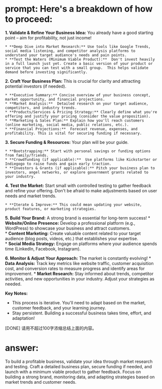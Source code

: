 # prompt: Here's a breakdown of how to proceed:

**1. Validate & Refine Your Business Idea:**  You already have a good starting point – aim for profitability, not just income! 

    * **Deep Dive into Market Research:** Use tools like Google Trends, social media listening, and competitor analysis platforms to understand your target audience's needs and pain points.
    * **Test the Waters (Minimum Viable Product):**  Don't invest heavily in a full launch just yet. Create a basic version of your product or service that you can test with a small group.  This helps validate demand before investing significantly. 

**2. Craft Your Business Plan:** This is crucial for clarity and attracting potential investors (if needed).

    * **Executive Summary:** Concise overview of your business concept, market opportunity, and financial projections.
    * **Market Analysis:**  Detailed research on your target audience, competitors, and industry trends.
    * **Products/Services & Pricing Strategy:** Clearly define what you're offering and justify your pricing (consider the value proposition). 
    * **Marketing & Sales Plan:** Explain how you'll reach customers (online marketing, social media, public relations, etc.).
    * **Financial Projections:**  Forecast revenue, expenses, and profitability. This is vital for securing funding if necessary.

**3. Secure Funding & Resources:** Your plan will be your guide. 

    * **Bootstrapping:** Start with personal savings or funding options from family/friends. 
    * **Crowdfunding (if applicable):**  Use platforms like Kickstarter or Indiegogo to raise funds and gain early traction. 
    * **Investors & Grants (if applicable):** Pitch your business plan to investors, angel networks, or explore government grants related to your industry.

**4. Test the Market:** Start small with controlled testing to gather feedback and refine your offering.  Don't be afraid to make adjustments based on user needs and market trends.

    * **Iterate & Improve:** This could mean updating your website, product features, or marketing strategies. 


**5. Build Your Brand:** A strong brand is essential for long-term success! 
    * **Website/Online Presence:**  Develop a professional platform (e.g., WordPress) to showcase your business and attract customers.  
    * **Content Marketing:** Create valuable content related to your target audience (blog posts, videos, etc.) that establishes your expertise.   
    * **Social Media Strategy:**  Engage on platforms where your audience spends time (LinkedIn, Facebook, Instagram). 

**6. Monitor & Adjust Your Approach:** The market is constantly evolving!
    * **Data Analysis:** Track key metrics like website traffic, customer acquisition cost, and conversion rates to measure progress and identify areas for improvement. 
    * **Market Research:** Stay informed about trends, competitor activities, and new opportunities in your industry.  Adjust your strategies as needed.

**Key Notes:**
* This process is iterative. You'll need to adapt based on the market, customer feedback, and your learning journey. 
* Stay persistent. Building a successful business takes time, effort, and adaptation!


[DONE]
请用不超过100字浓缩总结上面的内容。
# answer: 
 To build a profitable business, validate your idea through market research and testing. Craft a detailed business plan, secure funding if needed, and launch with a minimum viable product to gather feedback. Focus on building a strong brand, monitoring data, and adapting strategies based on market trends and customer needs. 

